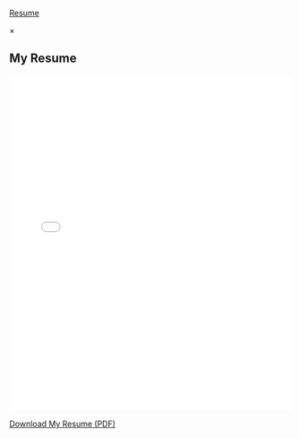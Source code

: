 <!-- Modal Trigger Button -->
<a href="#resumeModal" id="resumeButton">Resume</a>

<!-- Modal Structure -->
<div id="resumeModal" class="modal">
  <div class="modal-content">
    <span class="close">&times;</span>
    <h2>My Resume</h2>
    <!-- Embed PDF -->
    <iframe src="/docs/Jack_Resume_24.pdf" style="width: 100%; height: 600px;" frameborder="0" allowfullscreen></iframe>
    <p>
      <a href="/docs/Jack_Resume_24.pdf" download="Jack_Resume24.pdf">Download My Resume (PDF)</a>
    </p>
  </div>
</div>
